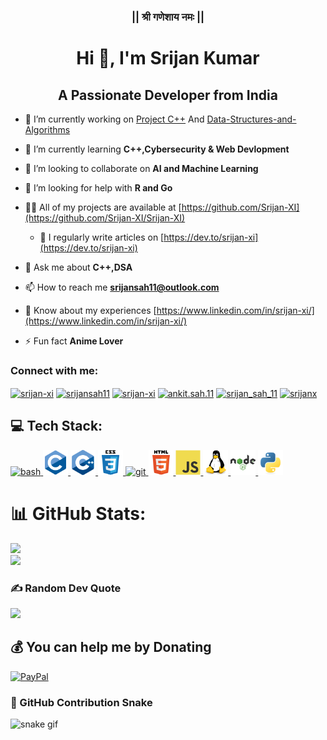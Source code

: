 <h3 align="center">|| श्री गणेशाय नमः || </h3>
<h1 align="center">Hi 👋, I'm Srijan Kumar </h1> 
<h2 align="center">A Passionate Developer from India</h2>



- 🔭 I’m currently working on [Project C++](https://github.com/srijan1110/Project-C-plus) And [Data-Structures-and-Algorithms](https://github.com/srijan1110/Data-Structures-and-Algorithms.git)

- 🌱 I’m currently learning **C++,Cybersecurity & Web Devlopment**

- 👯 I’m looking to collaborate on **AI and Machine Learning**

- 🤝 I’m looking for help with **R and Go**

- 👨‍💻 All of my projects are available at [https://github.com/Srijan-XI](https://github.com/Srijan-XI/Srijan-XI)
 
  - 📝 I regularly write articles on [https://dev.to/srijan-xi](https://dev.to/srijan-xi)
  
 - 💬 Ask me about **C++,DSA**
 
 - 📫 How to reach me **srijansah11@outlook.com**
 
 - 📄 Know about my experiences [https://www.linkedin.com/in/srijan-xi/](https://www.linkedin.com/in/srijan-xi/)

- ⚡ Fun fact **Anime Lover**


<h3 align="left">Connect with me:</h3>
<p align="left">
<a href="https://dev.to/srijan-xi" target="blank"><img align="center" src="https://raw.githubusercontent.com/rahuldkjain/github-profile-readme-generator/master/src/images/icons/Social/devto.svg" alt="srijan-xi" height="30" width="40" /></a>
<a href="https://twitter.com/srijansah11" target="blank"><img align="center" src="https://raw.githubusercontent.com/rahuldkjain/github-profile-readme-generator/master/src/images/icons/Social/twitter.svg" alt="srijansah11" height="30" width="40" /></a>
<a href="https://linkedin.com/in/srijan-xi" target="blank"><img align="center" src="https://raw.githubusercontent.com/rahuldkjain/github-profile-readme-generator/master/src/images/icons/Social/linked-in-alt.svg" alt="srijan-xi" height="30" width="40" /></a>
<a href="https://fb.com/ankit.sah.11" target="blank"><img align="center" src="https://raw.githubusercontent.com/rahuldkjain/github-profile-readme-generator/master/src/images/icons/Social/facebook.svg" alt="ankit.sah.11" height="30" width="40" /></a>
<a href="https://instagram.com/srijan_sah_11" target="blank"><img align="center" src="https://raw.githubusercontent.com/rahuldkjain/github-profile-readme-generator/master/src/images/icons/Social/instagram.svg" alt="srijan_sah_11" height="30" width="40" /></a>
<a href="https://www.hackerrank.com/srijanx" target="blank"><img align="center" src="https://raw.githubusercontent.com/rahuldkjain/github-profile-readme-generator/master/src/images/icons/Social/hackerrank.svg" alt="srijanx" height="30" width="40" /></a>
</p>

<h2 align="left">💻 Tech Stack:</h2>
<p align="left"> <a href="https://www.gnu.org/software/bash/" target="_blank" rel="noreferrer"> <img src="https://www.vectorlogo.zone/logos/gnu_bash/gnu_bash-icon.svg" alt="bash" width="40" height="40"/> </a> <a href="https://www.cprogramming.com/" target="_blank" rel="noreferrer"> <img src="https://raw.githubusercontent.com/devicons/devicon/master/icons/c/c-original.svg" alt="c" width="40" height="40"/> </a> <a href="https://www.w3schools.com/cpp/" target="_blank" rel="noreferrer"> <img src="https://raw.githubusercontent.com/devicons/devicon/master/icons/cplusplus/cplusplus-original.svg" alt="cplusplus" width="40" height="40"/> </a> <a href="https://www.w3schools.com/css/" target="_blank" rel="noreferrer"> <img src="https://raw.githubusercontent.com/devicons/devicon/master/icons/css3/css3-original-wordmark.svg" alt="css3" width="40" height="40"/> </a> <a href="https://git-scm.com/" target="_blank" rel="noreferrer"> <img src="https://www.vectorlogo.zone/logos/git-scm/git-scm-icon.svg" alt="git" width="40" height="40"/> </a> <a href="https://www.w3.org/html/" target="_blank" rel="noreferrer"> <img src="https://raw.githubusercontent.com/devicons/devicon/master/icons/html5/html5-original-wordmark.svg" alt="html5" width="40" height="40"/> </a> <a href="https://developer.mozilla.org/en-US/docs/Web/JavaScript" target="_blank" rel="noreferrer"> <img src="https://raw.githubusercontent.com/devicons/devicon/master/icons/javascript/javascript-original.svg" alt="javascript" width="40" height="40"/> </a> <a href="https://www.linux.org/" target="_blank" rel="noreferrer"> <img src="https://raw.githubusercontent.com/devicons/devicon/master/icons/linux/linux-original.svg" alt="linux" width="40" height="40"/> </a> <a href="https://nodejs.org" target="_blank" rel="noreferrer"> <img src="https://raw.githubusercontent.com/devicons/devicon/master/icons/nodejs/nodejs-original-wordmark.svg" alt="nodejs" width="40" height="40"/> </a> <a href="https://www.python.org" target="_blank" rel="noreferrer"> <img src="https://raw.githubusercontent.com/devicons/devicon/master/icons/python/python-original.svg" alt="python" width="40" height="40"/> </a> </p>


# 📊 GitHub Stats:

![](https://github-readme-streak-stats.herokuapp.com/?user=srijan1110&theme=dark&hide_border=false)<br/>
![](https://github-readme-stats.vercel.app/api/top-langs/?username=Srijan-XI&theme=dark&hide_border=false&include_all_commits=false&count_private=false&layout=compact)

### ✍️ Random Dev Quote
![](https://quotes-github-readme.vercel.app/api?type=horizontal&theme=radical)

  ## 💰 You can help me by Donating
  [![PayPal](https://img.shields.io/badge/PayPal-00457C?style=for-the-badge&logo=paypal&logoColor=white)](https://paypal.me/@SrijanKumar369) 

 ### 🐍 GitHub Contribution Snake
![snake gif](https://raw.githubusercontent.com/Srijan-XI/Srijan-XI/output/github-snake.svg)



